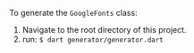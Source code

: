 To generate the `GoogleFonts` class:

1. Navigate to the root directory of this project.
2. run: `$ dart generator/generator.dart`
